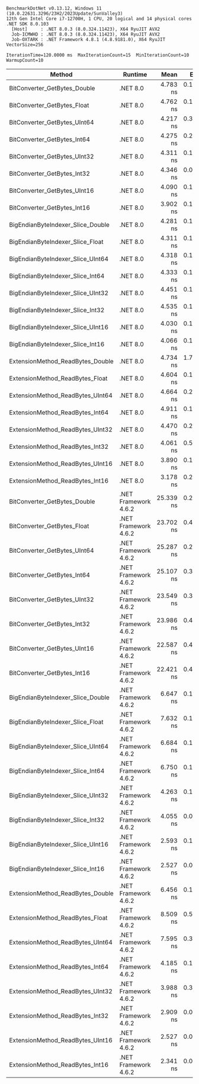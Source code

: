 ```

BenchmarkDotNet v0.13.12, Windows 11 (10.0.22631.3296/23H2/2023Update/SunValley3)
12th Gen Intel Core i7-12700H, 1 CPU, 20 logical and 14 physical cores
.NET SDK 8.0.103
  [Host]     : .NET 8.0.3 (8.0.324.11423), X64 RyuJIT AVX2
  Job-ICMWHD : .NET 8.0.3 (8.0.324.11423), X64 RyuJIT AVX2
  Job-OXTARK : .NET Framework 4.8.1 (4.8.9181.0), X64 RyuJIT VectorSize=256

IterationTime=120.0000 ms  MaxIterationCount=15  MinIterationCount=10  
WarmupCount=10  

```

| Method                            | Runtime              |      Mean |     Error |    StdDev | Ratio | RatioSD |
|-----------------------------------|----------------------|----------:|----------:|----------:|------:|--------:|
| BitConverter_GetBytes_Double      | .NET 8.0             |  4.783 ns | 0.1328 ns | 0.1109 ns |  1.23 |    0.05 |
| BitConverter_GetBytes_Float       | .NET 8.0             |  4.762 ns | 0.1695 ns | 0.1586 ns |  1.24 |    0.05 |
| BitConverter_GetBytes_UInt64      | .NET 8.0             |  4.217 ns | 0.3387 ns | 0.3168 ns |  1.10 |    0.09 |
| BitConverter_GetBytes_Int64       | .NET 8.0             |  4.275 ns | 0.2024 ns | 0.1690 ns |  1.09 |    0.04 |
| BitConverter_GetBytes_UInt32      | .NET 8.0             |  4.311 ns | 0.1090 ns | 0.0570 ns |  1.10 |    0.03 |
| BitConverter_GetBytes_Int32       | .NET 8.0             |  4.346 ns | 0.0997 ns | 0.0832 ns |  1.12 |    0.03 |
| BitConverter_GetBytes_UInt16      | .NET 8.0             |  4.090 ns | 0.1213 ns | 0.1075 ns |  1.06 |    0.04 |
| BitConverter_GetBytes_Int16       | .NET 8.0             |  3.902 ns | 0.1211 ns | 0.0801 ns |  1.00 |    0.00 |
| BigEndianByteIndexer_Slice_Double | .NET 8.0             |  4.281 ns | 0.1624 ns | 0.1440 ns |  1.09 |    0.04 |
| BigEndianByteIndexer_Slice_Float  | .NET 8.0             |  4.311 ns | 0.1326 ns | 0.0959 ns |  1.11 |    0.04 |
| BigEndianByteIndexer_Slice_UInt64 | .NET 8.0             |  4.318 ns | 0.1457 ns | 0.1292 ns |  1.10 |    0.04 |
| BigEndianByteIndexer_Slice_Int64  | .NET 8.0             |  4.333 ns | 0.1813 ns | 0.1696 ns |  1.11 |    0.05 |
| BigEndianByteIndexer_Slice_UInt32 | .NET 8.0             |  4.451 ns | 0.1478 ns | 0.1311 ns |  1.14 |    0.05 |
| BigEndianByteIndexer_Slice_Int32  | .NET 8.0             |  4.535 ns | 0.1588 ns | 0.1407 ns |  1.17 |    0.03 |
| BigEndianByteIndexer_Slice_UInt16 | .NET 8.0             |  4.030 ns | 0.1390 ns | 0.1300 ns |  1.02 |    0.04 |
| BigEndianByteIndexer_Slice_Int16  | .NET 8.0             |  4.066 ns | 0.1781 ns | 0.1666 ns |  1.06 |    0.04 |
| ExtensionMethod_ReadBytes_Double  | .NET 8.0             |  4.734 ns | 1.7355 ns | 1.5385 ns |  1.04 |    0.22 |
| ExtensionMethod_ReadBytes_Float   | .NET 8.0             |  4.604 ns | 0.1970 ns | 0.1843 ns |  1.18 |    0.06 |
| ExtensionMethod_ReadBytes_UInt64  | .NET 8.0             |  4.664 ns | 0.2359 ns | 0.2092 ns |  1.21 |    0.05 |
| ExtensionMethod_ReadBytes_Int64   | .NET 8.0             |  4.911 ns | 0.1408 ns | 0.1249 ns |  1.26 |    0.06 |
| ExtensionMethod_ReadBytes_UInt32  | .NET 8.0             |  4.470 ns | 0.2492 ns | 0.2209 ns |  1.13 |    0.05 |
| ExtensionMethod_ReadBytes_Int32   | .NET 8.0             |  4.061 ns | 0.5317 ns | 0.4974 ns |  1.09 |    0.12 |
| ExtensionMethod_ReadBytes_UInt16  | .NET 8.0             |  3.890 ns | 0.1289 ns | 0.1143 ns |  0.99 |    0.04 |
| ExtensionMethod_ReadBytes_Int16   | .NET 8.0             |  3.178 ns | 0.2683 ns | 0.2509 ns |  0.80 |    0.05 |
| BitConverter_GetBytes_Double      | .NET Framework 4.6.2 | 25.339 ns | 0.2502 ns | 0.1655 ns |  6.50 |    0.15 |
| BitConverter_GetBytes_Float       | .NET Framework 4.6.2 | 23.702 ns | 0.4187 ns | 0.2492 ns |  6.06 |    0.12 |
| BitConverter_GetBytes_UInt64      | .NET Framework 4.6.2 | 25.287 ns | 0.2752 ns | 0.1820 ns |  6.48 |    0.13 |
| BitConverter_GetBytes_Int64       | .NET Framework 4.6.2 | 25.107 ns | 0.3394 ns | 0.2245 ns |  6.44 |    0.13 |
| BitConverter_GetBytes_UInt32      | .NET Framework 4.6.2 | 23.549 ns | 0.3743 ns | 0.2476 ns |  6.04 |    0.12 |
| BitConverter_GetBytes_Int32       | .NET Framework 4.6.2 | 23.986 ns | 0.4814 ns | 0.4020 ns |  6.13 |    0.16 |
| BitConverter_GetBytes_UInt16      | .NET Framework 4.6.2 | 22.587 ns | 0.4549 ns | 0.3289 ns |  5.79 |    0.16 |
| BitConverter_GetBytes_Int16       | .NET Framework 4.6.2 | 22.421 ns | 0.4851 ns | 0.3508 ns |  5.74 |    0.15 |
| BigEndianByteIndexer_Slice_Double | .NET Framework 4.6.2 |  6.647 ns | 0.1104 ns | 0.0657 ns |  1.70 |    0.03 |
| BigEndianByteIndexer_Slice_Float  | .NET Framework 4.6.2 |  7.632 ns | 0.1280 ns | 0.0846 ns |  1.96 |    0.05 |
| BigEndianByteIndexer_Slice_UInt64 | .NET Framework 4.6.2 |  6.684 ns | 0.1060 ns | 0.0631 ns |  1.71 |    0.04 |
| BigEndianByteIndexer_Slice_Int64  | .NET Framework 4.6.2 |  6.750 ns | 0.1752 ns | 0.1639 ns |  1.73 |    0.04 |
| BigEndianByteIndexer_Slice_UInt32 | .NET Framework 4.6.2 |  4.263 ns | 0.1787 ns | 0.1671 ns |  1.09 |    0.04 |
| BigEndianByteIndexer_Slice_Int32  | .NET Framework 4.6.2 |  4.055 ns | 0.0953 ns | 0.0498 ns |  1.04 |    0.02 |
| BigEndianByteIndexer_Slice_UInt16 | .NET Framework 4.6.2 |  2.593 ns | 0.1416 ns | 0.1325 ns |  0.67 |    0.04 |
| BigEndianByteIndexer_Slice_Int16  | .NET Framework 4.6.2 |  2.527 ns | 0.0842 ns | 0.0501 ns |  0.65 |    0.02 |
| ExtensionMethod_ReadBytes_Double  | .NET Framework 4.6.2 |  6.456 ns | 0.1323 ns | 0.0788 ns |  1.65 |    0.04 |
| ExtensionMethod_ReadBytes_Float   | .NET Framework 4.6.2 |  8.509 ns | 0.5511 ns | 0.4885 ns |  2.20 |    0.13 |
| ExtensionMethod_ReadBytes_UInt64  | .NET Framework 4.6.2 |  7.595 ns | 0.3423 ns | 0.3035 ns |  1.97 |    0.10 |
| ExtensionMethod_ReadBytes_Int64   | .NET Framework 4.6.2 |  4.185 ns | 0.1198 ns | 0.0935 ns |  1.07 |    0.04 |
| ExtensionMethod_ReadBytes_UInt32  | .NET Framework 4.6.2 |  3.988 ns | 0.3560 ns | 0.3156 ns |  1.02 |    0.07 |
| ExtensionMethod_ReadBytes_Int32   | .NET Framework 4.6.2 |  2.909 ns | 0.0920 ns | 0.0609 ns |  0.75 |    0.02 |
| ExtensionMethod_ReadBytes_UInt16  | .NET Framework 4.6.2 |  2.527 ns | 0.0645 ns | 0.0426 ns |  0.65 |    0.01 |
| ExtensionMethod_ReadBytes_Int16   | .NET Framework 4.6.2 |  2.341 ns | 0.0634 ns | 0.0332 ns |  0.60 |    0.01 |
